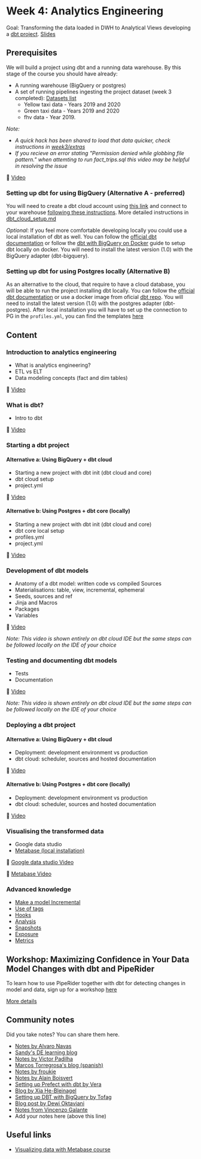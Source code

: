 # Week 4: Analytics Engineering

Goal: Transforming the data loaded in DWH to Analytical Views developing a [dbt project](taxi_rides_ny/README.md).
[Slides](https://docs.google.com/presentation/d/1xSll_jv0T8JF4rYZvLHfkJXYqUjPtThA/edit?usp=sharing&ouid=114544032874539580154&rtpof=true&sd=true)

## Prerequisites

We will build a project using dbt and a running data warehouse.
By this stage of the course you should have already:

- A running warehouse (BigQuery or postgres)
- A set of running pipelines ingesting the project dataset (week 3 completed): [Datasets list](https://github.com/DataTalksClub/nyc-tlc-data/)
  - Yellow taxi data - Years 2019 and 2020
  - Green taxi data - Years 2019 and 2020
  - fhv data - Year 2019.

_Note:_

- _A quick hack has been shared to load that data quicker, check instructions in [week3/extras](https://github.com/DataTalksClub/data-engineering-zoomcamp/tree/main/week_3_data_warehouse/extras)_
- _If you recieve an error stating "Permission denied while globbing file pattern." when attemting to run fact_trips.sql this video may be helpful in resolving the issue_

 :movie_camera: [Video](https://www.youtube.com/watch?v=kL3ZVNL9Y4A)

### Setting up dbt for using BigQuery (Alternative A - preferred)

You will need to create a dbt cloud account using [this link](https://www.getdbt.com/signup/) and connect to your warehouse [following these instructions](https://docs.getdbt.com/docs/dbt-cloud/cloud-configuring-dbt-cloud/cloud-setting-up-bigquery-oauth). More detailed instructions in [dbt_cloud_setup.md](dbt_cloud_setup.md)

_Optional_: If you feel more comfortable developing locally you could use a local installation of dbt as well. You can follow the [official dbt documentation](https://docs.getdbt.com/dbt-cli/installation) or follow the [dbt with BigQuery on Docker](docker_setup/README.md) guide to setup dbt locally on docker. You will need to install the latest version (1.0) with the BigQuery adapter (dbt-bigquery).

### Setting up dbt for using Postgres locally (Alternative B)

As an alternative to the cloud, that require to have a cloud database, you will be able to run the project installing dbt locally.
You can follow the [official dbt documentation](https://docs.getdbt.com/dbt-cli/installation) or use a docker image from oficial [dbt repo](https://github.com/dbt-labs/dbt/). You will need to install the latest version (1.0) with the postgres adapter (dbt-postgres).
After local installation you will have to set up the connection to PG in the `profiles.yml`, you can find the templates [here](https://docs.getdbt.com/reference/warehouse-profiles/postgres-profile)

## Content

### Introduction to analytics engineering

- What is analytics engineering?
- ETL vs ELT
- Data modeling concepts (fact and dim tables)

 :movie_camera: [Video](https://www.youtube.com/watch?v=uF76d5EmdtU&list=PL3MmuxUbc_hJed7dXYoJw8DoCuVHhGEQb&index=32)

### What is dbt?

- Intro to dbt

 :movie_camera: [Video](https://www.youtube.com/watch?v=4eCouvVOJUw&list=PL3MmuxUbc_hJed7dXYoJw8DoCuVHhGEQb&index=33)

### Starting a dbt project

#### Alternative a: Using BigQuery + dbt cloud

- Starting a new project with dbt init (dbt cloud and core)
- dbt cloud setup
- project.yml

 :movie_camera: [Video](https://www.youtube.com/watch?v=iMxh6s_wL4Q&list=PL3MmuxUbc_hJed7dXYoJw8DoCuVHhGEQb&index=34)

#### Alternative b: Using Postgres + dbt core (locally)

- Starting a new project with dbt init (dbt cloud and core)
- dbt core local setup
- profiles.yml
- project.yml

 :movie_camera: [Video](https://www.youtube.com/watch?v=1HmL63e-vRs&list=PL3MmuxUbc_hJed7dXYoJw8DoCuVHhGEQb&index=35)

### Development of dbt models

- Anatomy of a dbt model: written code vs compiled Sources
- Materialisations: table, view, incremental, ephemeral  
- Seeds, sources and ref  
- Jinja and Macros
- Packages
- Variables

 :movie_camera: [Video](https://www.youtube.com/watch?v=UVI30Vxzd6c&list=PL3MmuxUbc_hJed7dXYoJw8DoCuVHhGEQb&index=36)

_Note: This video is shown entirely on dbt cloud IDE but the same steps can be followed locally on the IDE of your choice_

### Testing and documenting dbt models

- Tests  
- Documentation

 :movie_camera: [Video](https://www.youtube.com/watch?v=UishFmq1hLM&list=PL3MmuxUbc_hJed7dXYoJw8DoCuVHhGEQb&index=37)

_Note: This video is shown entirely on dbt cloud IDE but the same steps can be followed locally on the IDE of your choice_

### Deploying a dbt project

#### Alternative a: Using BigQuery + dbt cloud

- Deployment: development environment vs production
- dbt cloud: scheduler, sources and hosted documentation

 :movie_camera: [Video](https://www.youtube.com/watch?v=rjf6yZNGX8I&list=PL3MmuxUbc_hJed7dXYoJw8DoCuVHhGEQb&index=38)
  
#### Alternative b: Using Postgres + dbt core (locally)

- Deployment: development environment vs production
- dbt cloud: scheduler, sources and hosted documentation

 :movie_camera: [Video](https://www.youtube.com/watch?v=Cs9Od1pcrzM&list=PL3MmuxUbc_hJed7dXYoJw8DoCuVHhGEQb&index=39)

### Visualising the transformed data

- Google data studio
- [Metabase (local installation)](https://www.metabase.com/)

 :movie_camera: [Google data studio Video](https://www.youtube.com/watch?v=39nLTs74A3E&list=PL3MmuxUbc_hJed7dXYoJw8DoCuVHhGEQb&index=42)

 :movie_camera: [Metabase Video](https://www.youtube.com/watch?v=BnLkrA7a6gM&list=PL3MmuxUbc_hJed7dXYoJw8DoCuVHhGEQb&index=43)

### Advanced knowledge

- [Make a model Incremental](https://docs.getdbt.com/docs/building-a-dbt-project/building-models/configuring-incremental-models)
- [Use of tags](https://docs.getdbt.com/reference/resource-configs/tags)
- [Hooks](https://docs.getdbt.com/docs/building-a-dbt-project/hooks-operations)
- [Analysis](https://docs.getdbt.com/docs/building-a-dbt-project/analyses)
- [Snapshots](https://docs.getdbt.com/docs/building-a-dbt-project/snapshots)
- [Exposure](https://docs.getdbt.com/docs/building-a-dbt-project/exposures)
- [Metrics](https://docs.getdbt.com/docs/building-a-dbt-project/metrics)

## Workshop: Maximizing Confidence in Your Data Model Changes with dbt and PipeRider

To learn how to use PipeRider together with dbt for detecting changes in model and data, sign up for a workshop [here](https://www.eventbrite.com/e/maximizing-confidence-in-your-data-model-changes-with-dbt-and-piperider-tickets-535584366257)

[More details](../cohorts/2023/workshops/piperider.md)

## Community notes

Did you take notes? You can share them here.

- [Notes by Alvaro Navas](https://github.com/ziritrion/dataeng-zoomcamp/blob/main/notes/4_analytics.md)
- [Sandy's DE learning blog](https://learningdataengineering540969211.wordpress.com/2022/02/17/week-4-setting-up-dbt-cloud-with-bigquery/)
- [Notes by Victor Padilha](https://github.com/padilha/de-zoomcamp/tree/master/week4)
- [Marcos Torregrosa's blog (spanish)](https://www.n4gash.com/2023/data-engineering-zoomcamp-semana-4/)
- [Notes by froukje](https://github.com/froukje/de-zoomcamp/blob/main/week_4_analytics_engineering/notes/notes_week_04.md)
- [Notes by Alain Boisvert](https://github.com/boisalai/de-zoomcamp-2023/blob/main/week4.md)
- [Setting up Prefect with dbt by Vera](https://medium.com/@verazabeida/zoomcamp-week-5-5b6a9d53a3a0)
- [Blog by Xia He-Bleinagel](https://xiahe-bleinagel.com/2023/02/week-4-data-engineering-zoomcamp-notes-analytics-engineering-and-dbt/)
- [Setting up DBT with BigQuery by Tofag](https://medium.com/@fagbuyit/setting-up-your-dbt-cloud-dej-9-d18e5b7c96ba)
- [Blog post by Dewi Oktaviani](https://medium.com/@oktavianidewi/de-zoomcamp-2023-learning-week-4-analytics-engineering-with-dbt-53f781803d3e)
- [Notes from Vincenzo Galante](https://binchentso.notion.site/Data-Talks-Club-Data-Engineering-Zoomcamp-8699af8e7ff94ec49e6f9bdec8eb69fd)
- Add your notes here (above this line)

## Useful links

- [Visualizing data with Metabase course](https://www.metabase.com/learn/visualization/)
